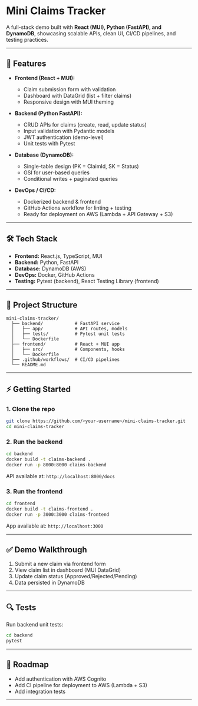 # Mini Claims Tracker

A full-stack demo built with **React (MUI), Python (FastAPI), and DynamoDB**, showcasing scalable APIs, clean UI, CI/CD pipelines, and testing practices.  

---

## 🚀 Features
- **Frontend (React + MUI):**
  - Claim submission form with validation  
  - Dashboard with DataGrid (list + filter claims)  
  - Responsive design with MUI theming  

- **Backend (Python FastAPI):**
  - CRUD APIs for claims (create, read, update status)  
  - Input validation with Pydantic models  
  - JWT authentication (demo-level)  
  - Unit tests with Pytest  

- **Database (DynamoDB):**
  - Single-table design (PK = ClaimId, SK = Status)  
  - GSI for user-based queries  
  - Conditional writes + paginated queries  

- **DevOps / CI/CD:**
  - Dockerized backend & frontend  
  - GitHub Actions workflow for linting + testing  
  - Ready for deployment on AWS (Lambda + API Gateway + S3)  

---

## 🛠️ Tech Stack
- **Frontend:** React.js, TypeScript, MUI  
- **Backend:** Python, FastAPI  
- **Database:** DynamoDB (AWS)  
- **DevOps:** Docker, GitHub Actions  
- **Testing:** Pytest (backend), React Testing Library (frontend)  

---

## 📂 Project Structure
```
mini-claims-tracker/
  ├── backend/            # FastAPI service
  │   ├── app/            # API routes, models
  │   ├── tests/          # Pytest unit tests
  │   └── Dockerfile
  ├── frontend/           # React + MUI app
  │   ├── src/            # Components, hooks
  │   └── Dockerfile
  ├── .github/workflows/  # CI/CD pipelines
  └── README.md
```

---

## ⚡ Getting Started

### 1. Clone the repo
```bash
git clone https://github.com/<your-username>/mini-claims-tracker.git
cd mini-claims-tracker
```

### 2. Run the backend
```bash
cd backend
docker build -t claims-backend .
docker run -p 8000:8000 claims-backend
```
API available at: `http://localhost:8000/docs`

### 3. Run the frontend
```bash
cd frontend
docker build -t claims-frontend .
docker run -p 3000:3000 claims-frontend
```
App available at: `http://localhost:3000`

---

## ✅ Demo Walkthrough
1. Submit a new claim via frontend form  
2. View claim list in dashboard (MUI DataGrid)  
3. Update claim status (Approved/Rejected/Pending)  
4. Data persisted in DynamoDB  

---

## 🔍 Tests
Run backend unit tests:
```bash
cd backend
pytest
```

---

## 📌 Roadmap
- Add authentication with AWS Cognito  
- Add CI pipeline for deployment to AWS (Lambda + S3)  
- Add integration tests  

---